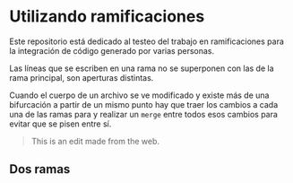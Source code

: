 # Utilizando ramificaciones

Este repositorio está dedicado al testeo del trabajo en ramificaciones para la integración de código generado por varias personas.

Las líneas que se escriben en una rama no se superponen con las de la rama principal, son aperturas distintas.

Cuando el cuerpo de un archivo se ve modificado y existe más de una bifurcación a partir de un mismo punto hay que traer los cambios a cada una de las ramas para y realizar un `merge` entre todos esos cambios para evitar que se pisen entre sí.

>This is an edit made from the web.

## Dos ramas
